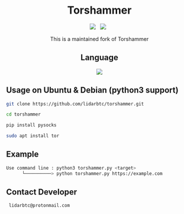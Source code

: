 <div align=center>
 
# Torshammer
 <p>
 <img src="https://img.shields.io/github/stars/lidarbtc/torshammer?color=%23DF0067&style=for-the-badge"/> &nbsp;
 <img src="https://img.shields.io/github/forks/lidarbtc/torshammer?color=%239999FF&style=for-the-badge"/> &nbsp;
 
This is a maintained fork of Torshammer

## Language</br>

<img src="https://img.shields.io/badge/Python-FFDD00?style=for-the-badge&logo=python&logoColor=blue"/></br>

</div>

## Usage on Ubuntu & Debian (python3 support)

```sh
git clone https://github.com/lidarbtc/torshammer.git

cd torshammer

pip install pysocks

sudo apt install tor

```

## Example

```sh
Use command line : python3 torshammer.py <target>
      └──────────> python torshammer.py https://example.com
```

## Contact Developer

```sh
 lidarbtc@protonmail.com
```
